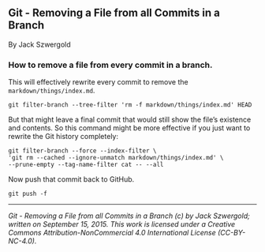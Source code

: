 ## Git - Removing a File from all Commits in a Branch

By Jack Szwergold

### How to remove a file from every commit in a branch.

This will effectively rewrite every commit to remove the `markdown/things/index.md`.

    git filter-branch --tree-filter 'rm -f markdown/things/index.md' HEAD

But that might leave a final commit that would still show the file’s existence and contents. So this command might be more effective if you just want to rewrite the Git history completely:

	git filter-branch --force --index-filter \
	'git rm --cached --ignore-unmatch markdown/things/index.md' \
	--prune-empty --tag-name-filter cat -- --all

Now push that commit back to GitHub.

    git push -f

***

*Git - Removing a File from all Commits in a Branch (c) by Jack Szwergold; written on September 15, 2015. This work is licensed under a Creative Commons Attribution-NonCommercial 4.0 International License (CC-BY-NC-4.0).*

